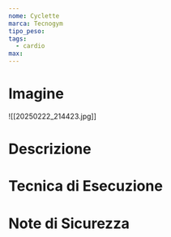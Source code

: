 ```yaml
---
nome: Cyclette
marca: Tecnogym
tipo_peso: 
tags:
  - cardio
max:
---
```

# Imagine
![[20250222_214423.jpg]]

# Descrizione
<!-- Descrizione dettagliata dell'esercizio -->

# Tecnica di Esecuzione
<!-- Punti chiave per l'esecuzione corretta -->

# Note di Sicurezza
<!-- Precauzioni e considerazioni sulla sicurezza -->
